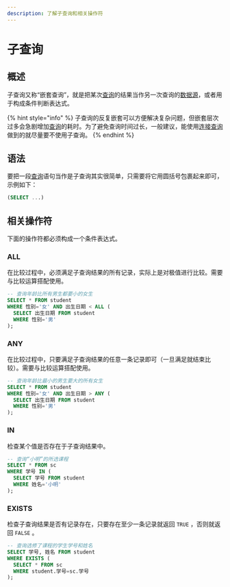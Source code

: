 ```yaml
---
description: 了解子查询和相关操作符
---
```


# 子查询

## 概述 <a id="summary"></a>

子查询又称“嵌套查询”，就是把某次[查询](basic_query.md)的结果当作另一次查询的[数据源](basic_query.md#from)，或者用于构成条件判断表达式。

{% hint style="info" %}
子查询的反复嵌套可以方便解决复杂问题，但嵌套层次过多会急剧增加[查询](basic_query.md)的耗时。为了避免查询时间过长，一般建议，能使用[连接查询](join_query.md)做到的就尽量要不使用子查询。
{% endhint %}

## 语法 <a id="syntax"></a>

要把一段[查询](basic_query.md)语句当作是子查询其实很简单，只需要将它用圆括号包裹起来即可，示例如下：

```sql
(SELECT ...)
```

## 相关操作符 <a id="operator"></a>

下面的操作符都必须构成一个条件表达式。

### ALL

在比较过程中，必须满足子查询结果的所有记录，实际上是对极值进行比较。需要与比较运算搭配使用。

```sql
-- 查询年龄比所有男生都要小的女生
SELECT * FROM student
WHERE 性别='女' AND 出生日期 < ALL (
  SELECT 出生日期 FROM student
  WHERE 性别='男'
);
```

### ANY

在比较过程中，只要满足子查询结果的任意一条记录即可（一旦满足就结束比较）。需要与比较运算搭配使用。

```sql
-- 查询年龄比最小的男生要大的所有女生
SELECT * FROM student
WHERE 性别='女' AND 出生日期 > ANY (
  SELECT 出生日期 FROM student
  WHERE 性别='男'
);
```

### IN

检查某个值是否存在于子查询结果中。

```sql
-- 查询“小明”的所选课程
SELECT * FROM sc
WHERE 学号 IN (
  SELECT 学号 FROM student
  WHERE 姓名='小明'
);
```

### EXISTS

检查子查询结果是否有记录存在，只要存在至少一条记录就返回 `TRUE` ，否则就返回 `FALSE` 。

```sql
-- 查询选修了课程的学生学号和姓名
SELECT 学号, 姓名 FROM student
WHERE EXISTS (
  SELECT * FROM sc
  WHERE student.学号=sc.学号
);
```



